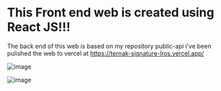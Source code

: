 # This Front end web is created using React JS!!!

The back end of this web is based on my repository public-api
i've been pulished the web to vercel at https://ternak-signature-lros.vercel.app/

![image](https://user-images.githubusercontent.com/90712252/212772397-5c0d0793-0dae-409f-a61a-9b973f808b90.png)

![image](https://user-images.githubusercontent.com/90712252/212772240-4d4f2542-5d46-4fb1-b95b-4294630e3389.png)

